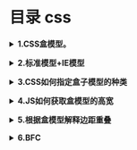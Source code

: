 # 目录 css

<b><details><summary>1.CSS盒模型。</summary></b>
```
盒子模型简单点理解就是外边距(margin)+边框(border)+内边距(padding)+内容(content)，页面所呈现的效果其实就是一个个盒子堆叠而成的
有两种，W3C盒子模型(标准盒模型)和IE盒子模型(怪异盒模型)
```
</details>

<b><details><summary>2.标准模型+IE模型</summary></b>
```
在标准模式下的盒模型，盒子实际内容（content）的width/height=我们设置的width/height;盒子总宽度/高度=width/height+padding+border+margin  
在怪异模式下的盒模型，盒子实际内容（content）的width/height+内边距padding+边框border宽度=我们设置的width/height，盒子总宽度/高度=width/height + margin = 内容区宽度/高度 + padding + border + margin
```
</details>

<b><details><summary>3.CSS如何指定盒子模型的种类</summary></b>
```
box-sizing 属性允许以特定的方式定义匹配某个区域的特定元素。
content-box(W3C（标准盒模型）)
border-box(IE盒子模型（怪异盒模型）)
inherit
```
</details>

<b><details><summary>4.JS如何获取盒模型的高宽</summary></b>
```
1.dom.style.width/height   
这种方法只能获取使用内联样式的元素的宽和高。 
也就是说如果该节点的样式是在style标签中或是外部的CSS样式表中的话，通过这种方法是没办法获取dom的宽高的。 
2.dom.currentStyle.width/height   
这种方法获取的是浏览器渲染以后的元素的宽和高，无论是用何种方式引入的css样式都可以，但只有IE浏览器支持这种写法。  
无论以哪种方式，内联也好，style标签中也好，都可以获取的到。但是这种方法只能在IE浏览器中使用
3.window.getComputedStyle(dom).width/height   
这种方法获取的也是浏览器渲染以后的元素的宽和高，但这种写法兼容性更好一些。  
4.dom.getBoundingClientRect().width/height  
这种方法经常使用的场所是，计算一个元素的绝对位置（相对于视窗左上角），它能拿到元素的left、top、width、height 4个属性。
```
</details>

<b><details><summary>5.根据盒模型解释边距重叠</summary></b>
```
```
</details>

<b><details><summary>6.BFC</summary></b>
```
```
</details>